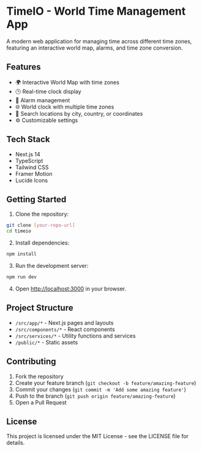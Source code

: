 # TimeIO - World Time Management App

A modern web application for managing time across different time zones, featuring an interactive world map, alarms, and time zone conversion.

## Features

- 🌍 Interactive World Map with time zones
- 🕒 Real-time clock display
- 🔔 Alarm management
- 🌐 World clock with multiple time zones
- 🎯 Search locations by city, country, or coordinates
- ⚙️ Customizable settings

## Tech Stack

- Next.js 14
- TypeScript
- Tailwind CSS
- Framer Motion
- Lucide Icons

## Getting Started

1. Clone the repository:
```bash
git clone [your-repo-url]
cd timeio
```

2. Install dependencies:
```bash
npm install
```

3. Run the development server:
```bash
npm run dev
```

4. Open [http://localhost:3000](http://localhost:3000) in your browser.

## Project Structure

- `/src/app/*` - Next.js pages and layouts
- `/src/components/*` - React components
- `/src/services/*` - Utility functions and services
- `/public/*` - Static assets

## Contributing

1. Fork the repository
2. Create your feature branch (`git checkout -b feature/amazing-feature`)
3. Commit your changes (`git commit -m 'Add some amazing feature'`)
4. Push to the branch (`git push origin feature/amazing-feature`)
5. Open a Pull Request

## License

This project is licensed under the MIT License - see the LICENSE file for details.
